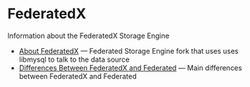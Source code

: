 # FederatedX

Information about the FederatedX Storage Engine

- [About FederatedX](/columns-storage-engines-and-plugins/storage-engines/federatedx-storage-engine/about-federatedx/) — Federated Storage Engine fork that uses uses libmysql to talk to the data source
- [Differences Between FederatedX and Federated](/columns-storage-engines-and-plugins/storage-engines/federatedx-storage-engine/differences-between-federatedx-and-federated/) — Main differences between FederatedX and Federated